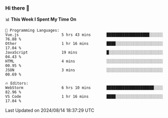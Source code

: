 ### Hi there 👋

<!--
**asdf12303116/asdf12303116** is a ✨ _special_ ✨ repository because its `README.md` (this file) appears on your GitHub profile.

Here are some ideas to get you started:

- 🔭 I’m currently working on ...
- 🌱 I’m currently learning ...
- 👯 I’m looking to collaborate on ...
- 🤔 I’m looking for help with ...
- 💬 Ask me about ...
- 📫 How to reach me: ...
- 😄 Pronouns: ...
- ⚡ Fun fact: ...
-->

<!--START_SECTION:waka-->
📊 **This Week I Spent My Time On** 

```text
💬 Programming Languages: 
Vue.js                   5 hrs 43 mins       ███████████████████░░░░░░   76.88 % 
Other                    1 hr 16 mins        ████░░░░░░░░░░░░░░░░░░░░░   17.04 % 
JavaScript               19 mins             █░░░░░░░░░░░░░░░░░░░░░░░░   04.43 % 
HTML                     4 mins              ░░░░░░░░░░░░░░░░░░░░░░░░░   00.95 % 
JSON                     3 mins              ░░░░░░░░░░░░░░░░░░░░░░░░░   00.69 % 

🔥 Editors: 
WebStorm                 6 hrs 10 mins       █████████████████████░░░░   82.96 % 
VS Code                  1 hr 16 mins        ████░░░░░░░░░░░░░░░░░░░░░   17.04 % 
```


 Last Updated on 2024/08/14 18:37:29 UTC
<!--END_SECTION:waka-->

